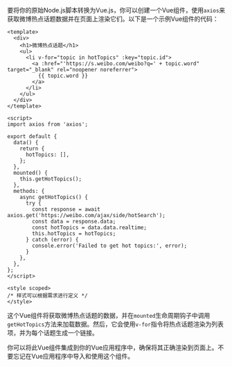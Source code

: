 要将你的原始Node.js脚本转换为Vue.js，你可以创建一个Vue组件，使用`axios`来获取微博热点话题数据并在页面上渲染它们。以下是一个示例Vue组件的代码：

```vue
<template>
  <div>
    <h1>微博热点话题</h1>
    <ul>
      <li v-for="topic in hotTopics" :key="topic.id">
        <a :href="'https://s.weibo.com/weibo?q=' + topic.word" target="_blank" rel="noopener noreferrer">
          {{ topic.word }}
        </a>
      </li>
    </ul>
  </div>
</template>

<script>
import axios from 'axios';

export default {
  data() {
    return {
      hotTopics: [],
    };
  },
  mounted() {
    this.getHotTopics();
  },
  methods: {
    async getHotTopics() {
      try {
        const response = await axios.get('https://weibo.com/ajax/side/hotSearch');
        const data = response.data;
        const hotTopics = data.data.realtime;
        this.hotTopics = hotTopics;
      } catch (error) {
        console.error('Failed to get hot topics:', error);
      }
    },
  },
};
</script>

<style scoped>
/* 样式可以根据需求进行定义 */
</style>
```

这个Vue组件将获取微博热点话题的数据，并在`mounted`生命周期钩子中调用`getHotTopics`方法来加载数据。然后，它会使用`v-for`指令将热点话题渲染为列表项，并为每个话题生成一个链接。

你可以将此Vue组件集成到你的Vue应用程序中，确保将其正确渲染到页面上。不要忘记在Vue应用程序中导入和使用这个组件。

